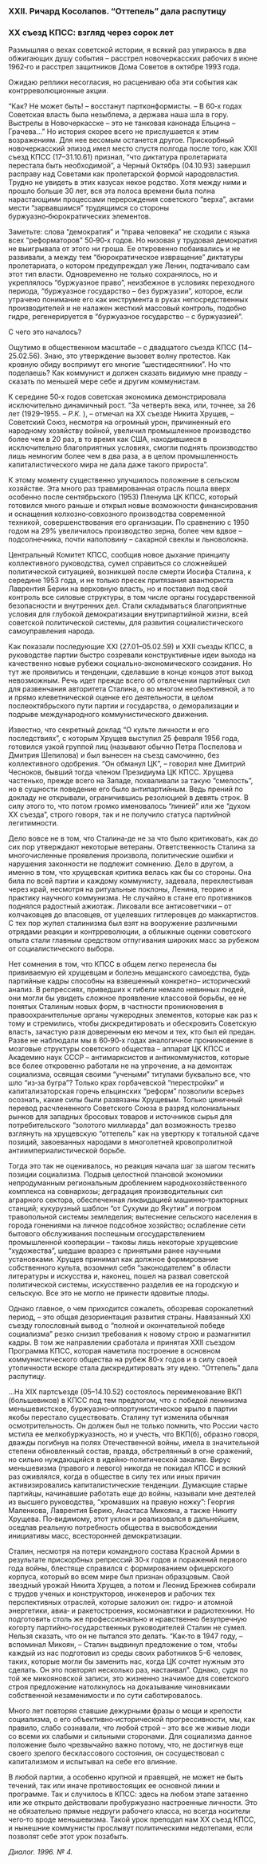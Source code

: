 ### XXII. Ричард Косолапов. “Оттепель” дала распутицу
### XX съезд КПСС: взгляд через сорок лет

Размышляя о вехах советской истории, я всякий раз упираюсь в два обжигающих душу события – расстрел новочеркасских рабочих в июне 1962‑го и расстрел защитников Дома Советов в октябре 1993 года.

Ожидаю реплики несогласия, но расцениваю оба эти события как контрреволюционные акции.

“Как? Не может быть! – восстанут партконформисты. – В 60‑х годах Советская власть была незыблема, а держава наша шла в гору. Выстрелы в Новочеркасске – это не танковая канонада Ельцина – Грачева…” Но история скорее всего не прислушается к этим возражениям. Для нее весомым останется другое. Прискорбный новочеркасский эпизод имел место спустя полгода после того, как XXII съезд КПСС (17–31.10.61) признал, “что диктатура пролетариата перестала быть необходимой”, а Черный Октябрь (04.10.93) завершил расправу над Советами как пролетарской формой народовластия. Трудно не увидеть в этих казусах некое родство. Хотя между ними и прошло больше 30 лет, вся эта полоса времени была полна нарастающими процессами перерождения советского “верха”, актами мести “зарвавшимся” трудящимся со стороны буржуазно‑бюрократических элементов.

Заметьте: слова “демократия” и “права человека” не сходили с языка всех “реформаторов” 50‑90‑х годов. Но низовая у трудовая демократия не выигрывала от этого ни гроша. Ее откровенно побаивались и не развивали, а между тем “бюрократическое извращение” диктатуры пролетариата, о котором предупреждал уже Ленин, подтачивало сам этот тип власти. Одновременно не только сохранялось, но и укреплялось “буржуазное право”, неизбежное в условиях переходного периода, “буржуазное государство – без буржуазии”, которое, если утрачено понимание его как инструмента в руках непосредственных производителей и не налажен жесткий массовый контроль, подобно гидре, регенерируется в “буржуазное государство – с буржуазией”.

С чего это началось?

Ощутимо в общественном масштабе – с двадцатого съезда КПСС (14–25.02.56). Знаю, это утверждение вызовет волну протестов. Как кровную обиду воспримут его многие “шестидесятники”. Но что поделаешь? Как коммунист и должен сказать видимую мне правду – сказать по меньшей мере себе и другим коммунистам.

К середине 50‑х годов советская экономика демонстрировала исключительно динамичный рост. “За четверть века, или, точнее, за 26 лет (1929–1955. – _Р.К._ ), – отмечал на XX съезде Никита Хрущев, – Советский Союз, несмотря на огромный урон, причиненный его народному хозяйству войной, увеличил промышленное производство более чем в 20 раз, в то время как США, находившиеся в исключительно благоприятных условиях, смогли поднять производство лишь немногим более чем в два раза, а в целом промышленность капиталистического мира не дала даже такого прироста”.

К этому моменту существенно улучшилось положение в сельском хозяйстве. Эта много раз травмированная отрасль пошла вверх особенно после сентябрьского (1953) Пленума ЦК КПСС, который готовился много раньше и открыл новые возможности финансирования и оснащения колхозно‑совхозного производства современной техникой, совершенствования его организации. По сравнению с 1950 годом на 29% увеличилось производство зерна, более чем вдвое – подсолнечника, почти наполовину – сахарной свеклы и льноволокна.

Центральный Комитет КПСС, сообщив новое дыхание принципу коллективного руководства, сумел справиться со сложнейшей политической ситуацией, возникшей после смерти Иосифа Сталина, к середине 1953 года, и не только пресек притязания авантюриста Лаврентия Берии на верховную власть, но и поставил под свой контроль все силовые структуры, в том числе органы государственной безопасности и внутренних дел. Стали складываться благоприятные условия для глубокой демократизации внутрипартийной жизни, всей советской политической системы, для развития социалистического самоуправления народа.

Как показали последующие XXI (27.01–05.02.59) и XXII съезды КПСС, в руководстве партии быстро созревали конструктивные идеи выхода на качественно новые рубежи социально‑экономического созидания. Но тут же проявились и тенденции, сделавшие в конце концов этот выход невозможным. Речь идет прежде всего об отвлечении партийных сил для развенчания авторитета Сталина, о во многом необъективной, а то и прямо клеветнической оценке его деятельности, в целом послеоктябрьского пути партии и государства, о деморализации и подрыве международного коммунистического движения.

Известно, что секретный доклад “О культе личности и его последствиях”, с которым Хрущев выступил 25 февраля 1956 года, готовился узкой группой лиц (называют обычно Петра Поспелова и Дмитрия Шепилова) и был вынесен на съезд самочинно, без коллективного одобрения. “Он обманул ЦК”, – говорил мне Дмитрий Чесноков, бывший тогда членом Президиума ЦК КПСС. Хрущева частенько, прежде всего на Западе, похваливали за такую “смелость”, но в сущности поведение его было антипартийным. Ведь прений по докладу не открывали, ограничившись резолюцией в девять строк. В силу этого то, что потом громко именовалось “линией” или же “духом XX съезда”, строго говоря, так и не получило статуса партийной легитимности.

Дело вовсе не в том, что Сталина‑де не за что было критиковать, как до сих пор утверждают некоторые ветераны. Ответственность Сталина за многочисленные проявления произвола, политические ошибки и нарушения законности не подлежит сомнению. Дело в другом, а именно в том, что хрущевская критика велась как бы со стороны. Она била по всей партии и каждому коммунисту, задевала, перехлестывая через край, несмотря на ритуальные поклоны, Ленина, теорию и практику научного коммунизма. Не случайно в стане его противников поднялся радостный ажиотаж. Ликовали все антисоветчики – от колчаковцев до власовцев, от уцелевших гитлеровцев до маккартистов. С тех пор жупел сталинизма был взят на вооружение различными отрядами реакции и контрреволюции, а облыжные оценки советского опыта стали главным средством отпугивания широких масс за рубежом от социалистического выбора.

Нет сомнения в том, что КПСС в общем легко перенесла бы прививаемую ей хрущевцам и болезнь мещанского самоедства, будь партийные кадры способны на взвешенный конкретно– исторический анализ. В репрессиях, приведших к гибели немало невинных людей, они могли бы увидеть сложное проявление классовой борьбы, ее не понятых Сталиным новых форм, в частности проникновения в правоохранительные органы чужеродных элементов, которые как раз к тому и стремились, чтобы дискредитировать и обескровить Советскую власть, зачастую разя доверенным ею мечом и тех, кто был ей предан. Разве не наблюдали мы в 60‑90‑х годах аналогичное проникновение в мозговые структуры советского общества – аппарат ЦК КПСС и Академию наук СССР – антимарксистов и антикоммунистов, которые все более откровенно работали не на упрочение, а на демонтаж социализма, освящая своими “учеными” титулами буквально все, что шло “из‑за бугра”? Только крах горбачевской “перестройки” и капитализаторская горечь ельцинских “реформ” позволили всерьез осознать, какие силы были развязаны Хрущевым. Только циничный перевод расчлененного Советского Союза в разряд колониальных рынков для западных бросовых товаров и источников сырья для потребительского “золотого миллиарда” дал возможность трезво взглянуть на хрущевскую “оттепель” как на увертюру к тотальной сдаче позиций, завоеванных народами в многолетней кровопролитной антиимпериалистической борьбе.

Тогда это так не оценивалось, но реакция начала шаг за шагом теснить позиции социализма. Подрыв целостной плановой экономики непродуманным региональным дроблением народнохозяйственного комплекса на совнархозы; деградация производительных сил аграрного сектора, обеспеченная ликвидацией машинно‑тракторных станций; кукурузный шаблон “от Сухуми до Якутии” и погром травопольной системы земледелия; вытеснение сельского населения в города гонениями на личное подсобное хозяйство; ослабление сети бытового обслуживания поспешным огосударствлением промышленной кооперации – таковы лишь некоторые хрущевские “художества”, шедшие вразрез с принятыми ранее научными установками. Хрущев принимал как должное формирование собственного культа, возомнил себя “законодателем” в области литературы и искусства и, наконец, пошел на развал советской политической системы, искусственно разделив ее на городскую и сельскую. Все это не могло не принести ядовитые плоды.

Однако главное, о чем приходится сожалеть, обозревая сорокалетний период, – это общая дезориентация развития страны. Навязанный XXI съезду голословный вывод о “полной и окончательной победе социализма” резко снизил требования к новому строю и размагнитил кадры. В том же направлении сработала и принятая XXII съездом Программа КПСС, которая наметила построение в основном коммунистического общества на рубеж 80‑х годов и в силу своей утопичности вскоре стала дискредитировать эту идею. “Оттепель” дала распутицу.

…На XIX партсъезде (05–14.10.52) состоялось переименование ВКП (большевиков) в КПСС под тем предлогом, что с победой ленинизма меньшевистское, буржуазно‑оппортунистическое крыло в партии якобы перестало существовать. Сталину тут изменила обычная осмотрительность. Он должен был не только помнить, что России часто мстила ее мелкобуржуазность, но и учесть, что ВКП(б), образно говоря, дважды погибнув на полях Отечественной войны, имела в значительной степени обновленный состав, правда, обстрелянный в огне сражений, но сильно нуждающийся в идейно‑политической закалке. Вирус меньшевизма (правого и левого) никогда не покидал КПСС и всякий раз оживлялся, когда в обществе в силу тех или иных причин активизировались капиталистические тенденции. Думающие старые партийцы, начинавшие работать еще до войны, называли мне деятелей из высшего руководства, “хромавших на правую ножку”: Георгия Маленкова, Лаврентия Берию, Анастаса Микояна, а также Никиту Хрущева. По‑видимому, этот уклон и реализовался в дальнейшем, оседлав реальную потребность общества в высвобождении инициативы масс, всесторонней демократизации.

Сталин, несмотря на потери командного состава Красной Армии в результате прискорбных репрессий 30‑х годов и поражений первого года войны, блестяще справился с формированием офицерского корпуса, который во всем мире был признан образцовым. Свой звездный урожай Никита Хрущев, а потом и Леонид Брежнев собирали с трудов ученых и конструкторов, инженеров и рабочих тех перспективных отраслей, которые заложил он: гидро‑ и атомной энергетики, авиа‑ и ракетостроения, космонавтики и радиотехники. Но подготовить столь же профессионально и нравственно безупречную когорту партийно‑государственных руководителей Сталин не сумел. Нельзя сказать, что он не пытался это делать. “Как‑то в 1947 году, – вспоминал Микоян, – Сталин выдвинул предложение о том, чтобы каждый из нас подготовил из среды своих работников 5–6 человек, таких, которые могли бы заменить нас, когда ЦК сочтет нужным это сделать. Он это повторял несколько раз, настаивал”. Однако, судя по той же микояновской записи, это жизненно значимое для советского строя предложение натолкнулось на доказывание чиновниками собственной незаменимости и по сути саботировалось.

Много лет повторяя ставшие дежурными фразы о мощи и крепости социализма, о его объективно‑исторической прогрессивности, мы, как правило, слабо сознавали, что любой строй – это все же живые люди со всеми их слабыми и сильными сторонами. Для социализма данное положение было чрезвычайно важно потому, что, не достигнув еще своего зрелого бесклассового состояния, он сосуществовал с капитализмом и испытывал на себе его влияние.

В любой партии, а особенно крупной и правящей, не может не быть течений, так или иначе противостоящих ее основной линии и программе. Так и случилось в КПСС: здесь на любом этапе затаенно или же открыто действовали пробуржуазно настроенные личности. Это не обязательно прямые недруги рабочего класса, но всегда носители чего‑то вроде меньшевизма. Такой урок преподал нам XX съезд КПСС, и нынешние коммунисты прослывут политическими недотепами, если позволят себе этот урок позабыть.

_Диалог. 1996. № 4._